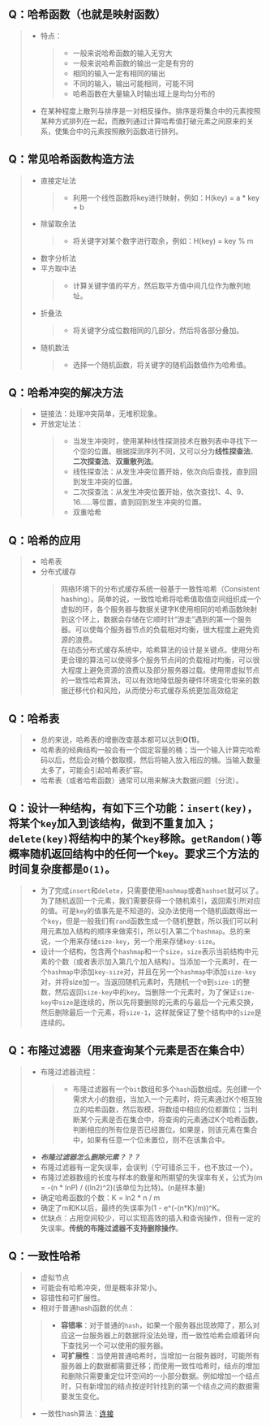 ## Q：哈希函数（也就是映射函数）
> * 特点：
>   > * 一般来说哈希函数的输入无穷大
>   > * 一般来说哈希函数的输出一定是有穷的
>   > * 相同的输入一定有相同的输出
>   > * 不同的输入，输出可能相同，可能不同
>   > * 哈希函数在大量输入时输出域上是均匀分布的
> * 在某种程度上散列与排序是一对相反操作。排序是将集合中的元素按照某种方式排列在一起，而散列通过计算哈希值打破元素之间原来的关系，使集合中的元素按照散列函数进行排列。

## Q：常见哈希函数构造方法
> * 直接定址法
>   > * 利用一个线性函数将key进行映射，例如：H(key) = a * key + b
> * 除留取余法
>   > * 将关键字对某个数字进行取余，例如：H(key) = key % m
> * 数字分析法
> * 平方取中法
>   > * 计算关键字值的平方，然后取平方值中间几位作为散列地址。
> * 折叠法
>   > * 将关键字分成位数相同的几部分，然后将各部分叠加。
> * 随机数法
>   > * 选择一个随机函数，将关键字的随机函数值作为哈希值。

## Q：哈希冲突的解决方法
> * 链接法：处理冲突简单，无堆积现象。
> * 开放定址法：
>   > * 当发生冲突时，使用某种线性探测技术在散列表中寻找下一个空的位置。根据探测序列不同，又可以分为**线性探查法**、**二次探查法**、**双重散列法**。
>   > * 线性探查法：从发生冲突位置开始，依次向后查找，直到回到发生冲突的位置。
>   > * 二次探查法：从发生冲突位置开始，依次查找1、4、9、16......等位置，直到回到发生冲突的位置。
>   > * 双重哈希

## Q：哈希的应用
> * 哈希表
> * 分布式缓存
>   > 网络环境下的分布式缓存系统一般基于一致性哈希（Consistent hashing）。简单的说，一致性哈希将哈希值取值空间组织成一个虚拟的环，各个服务器与数据关键字K使用相同的哈希函数映射到这个环上，数据会存储在它顺时针“游走”遇到的第一个服务器。可以使每个服务器节点的负载相对均衡，很大程度上避免资源的浪费。  
>   > 在动态分布式缓存系统中，哈希算法的设计是关键点。使用分布更合理的算法可以使得多个服务节点间的负载相对均衡，可以很大程度上避免资源的浪费以及部分服务器过载。使用带虚拟节点的一致性哈希算法，可以有效地降低服务硬件环境变化带来的数据迁移代价和风险，从而使分布式缓存系统更加高效稳定

## Q：哈希表
> * 总的来说，哈希表的增删改查基本都可以达到**O(1)**。
> * 哈希表的经典结构一般会有一个固定容量的桶；当一个输入计算完哈希码以后，然后会对桶个数取模，然后将输入放入相应的桶。当输入数量太多了，可能会引起哈希表扩容。
> * 哈希表（或者哈希函数）通常可以用来解决大数据问题（分流）。

## Q：设计一种结构，有如下三个功能：`insert(key)`，将某个`key`加入到该结构，做到不重复加入；`delete(key)`将结构中的某个`key`移除。`getRandom()`等概率随机返回结构中的任何一个`key`。要求三个方法的时间复杂度都是`O(1)`。
> * 为了完成`insert`和`delete`，只需要使用`hashmap`或者`hashset`就可以了。为了随机返回一个元素，我们需要获得一个随机索引，返回索引所对应的值。可是`key`的值事先是不知道的，没办法使用一个随机函数得出一个`key`，但是一般我们有`rand`函数生成一个随机整数，所以我们可以利用元素加入结构的顺序来做索引，所以引入第二个`hashmap`。总的来说，一个用来存储`size-key`，另一个用来存储`key-size`。
> * 设计一个结构，包含两个`hashmap`和一个`size`，`size`表示当前结构中元素的个数（或者表示加入第几个加入结构）。当添加一个元素时，在一个`hashmap`中添加`key-size`对，并且在另一个`hashmap`中添加`size-key`对，并将size加一。当返回随机元素时，先随机一个`0`到`size-1`的整数，然后返回`size-key`中的`key`。当删除一个元素时，为了保证`size-key`中`size`是连续的，所以先将要删除的元素的与最后一个元素交换，然后删除最后一个元素，将`size-1`，这样就保证了整个结构中的`size`是连续的。

## Q：布隆过滤器（用来查询某个元素是否在集合中）
> * 布隆过滤器流程：
>   > * 布隆过滤器有一个`bit`数组和多个`hash`函数组成。先创建一个需求大小的数组，当加入一个元素时，将元素通过K个相互独立的哈希函数，然后取模，将数组中相应的位都置位；当判断某个元素是否在集合中，将查询的元素通过K个哈希函数，判断相应的所有位是否已经置位。如果是，则该元素在集合中，如果有任意一个位未置位，则不在该集合中。
> * ***布隆过滤器怎么删除元素？？？***
> * 布隆过滤器有一定失误率，会误判（宁可错杀三千，也不放过一个）。
> * 布隆过滤器数组的长度与样本的数量和所期望的失误率有关，公式为(m = -(n * lnP) / ((ln2)^2)(该单位为比特)。(n是样本量)
> * 确定哈希函数的个数：K = ln2 * n / m
> * 确定了m和K以后，最终的失误率为(1 - e^(-(n*K)/m))^K。
> * 优缺点：占用空间较少，可以实现高效的插入和查询操作，但有一定的失误率。**传统的布隆过滤器不支持删除操作**。

## Q：一致性哈希
> * 虚拟节点
> * 可能会有哈希冲突，但是概率非常小。
> * 容错性和可扩展性。
> * 相对于普通hash函数的优点：
> > * **容错率**：对于普通的`hash`，如果一个服务器出现故障了，那么对应这一台服务器上的数据将没法处理，而一致性哈希会顺着环向下查找另一个可以使用的服务器。
> > * **可扩展性**：当使用普通哈希时，当增加一台服务器时，可能所有服务器上的数据都需要迁移；而使用一致性哈希时，结点的增加和删除只需要重定位环空间的一小部分数据。例如增加一个结点时，只有新增加的结点按逆时针找到的第一个结点之间的数据需要发生变化。
> * 一致性hash算法：[连接](https://juejin.im/post/5ae1476ef265da0b8d419ef2)
